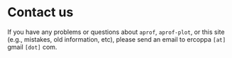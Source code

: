 # Contact us #

If you have any problems or questions about `aprof`, `aprof-plot`, or this site (e.g., mistakes, old information, etc), please send an email to ercoppa `[at]` gmail `[dot]` com.